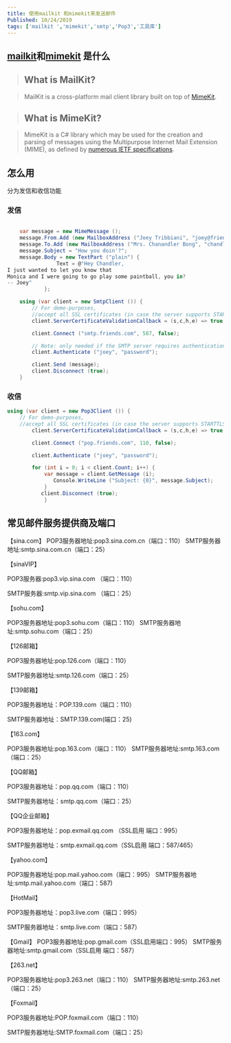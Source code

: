 ```yaml
---
title: 使用mailkit 和mimekit来发送邮件
Published: 10/24/2019
tags: ['mailkit ','mimekit','smtp','Pop3','工具库'] 
---
```


## [mailkit](https://github.com/jstedfast/MailKit)和[mimekit](https://github.com/jstedfast/MimeKit) 是什么

> ## What is MailKit?

> MailKit is a cross-platform mail client library built on top of [MimeKit](https://github.com/jstedfast/MimeKit).

> ## What is MimeKit?

> MimeKit is a C# library which may be used for the creation and parsing of messages using the Multipurpose Internet Mail Extension (MIME), as defined by [numerous IETF specifications](https://github.com/jstedfast/MimeKit/blob/master/RFCs.md).

## 怎么用
分为发信和收信功能

### 发信
```csharp
 
	var message = new MimeMessage ();
	message.From.Add (new MailboxAddress ("Joey Tribbiani", "joey@friends.com"));
	message.To.Add (new MailboxAddress ("Mrs. Chanandler Bong", "chandler@friends.com"));
	message.Subject = "How you doin'?";
    message.Body = new TextPart ("plain") {
				Text = @"Hey Chandler,
I just wanted to let you know that
Monica and I were going to go play some paintball, you in?
-- Joey"
			};

	using (var client = new SmtpClient ()) {
		// For demo-purposes, 
        //accept all SSL certificates (in case the server supports STARTTLS)
		client.ServerCertificateValidationCallback = (s,c,h,e) => true;

		client.Connect ("smtp.friends.com", 587, false);

		// Note: only needed if the SMTP server requires authentication
		client.Authenticate ("joey", "password");

		client.Send (message);
		client.Disconnect (true);
	}
```

### 收信
```csharp
using (var client = new Pop3Client ()) {
	// For demo-purposes, 
    //accept all SSL certificates (in case the server supports STARTTLS)
		client.ServerCertificateValidationCallback = (s,c,h,e) => true;

		client.Connect ("pop.friends.com", 110, false);

		client.Authenticate ("joey", "password");

		for (int i = 0; i < client.Count; i++) {
			var message = client.GetMessage (i);
			   Console.WriteLine ("Subject: {0}", message.Subject);
			}
           client.Disconnect (true);
			}
```

## 常见邮件服务提供商及端口

【sina.com】
POP3服务器地址:pop3.sina.com.cn（端口：110）
SMTP服务器地址:smtp.sina.com.cn（端口：25） 

 

【sinaVIP】

POP3服务器:pop3.vip.sina.com （端口：110）

SMTP服务器:smtp.vip.sina.com （端口：25）

 

【sohu.com】

POP3服务器地址:pop3.sohu.com（端口：110）
SMTP服务器地址:smtp.sohu.com（端口：25）

 

【126邮箱】

POP3服务器地址:pop.126.com（端口：110）

SMTP服务器地址:smtp.126.com（端口：25）

 

【139邮箱】

POP3服务器地址：POP.139.com（端口：110）

SMTP服务器地址：SMTP.139.com(端口：25)


【163.com】

POP3服务器地址:pop.163.com（端口：110）
SMTP服务器地址:smtp.163.com（端口：25）

 

【QQ邮箱】

POP3服务器地址：pop.qq.com（端口：110）

SMTP服务器地址：smtp.qq.com（端口：25）

 

【QQ企业邮箱】

POP3服务器地址：pop.exmail.qq.com （SSL启用 端口：995）

SMTP服务器地址：smtp.exmail.qq.com（SSL启用 端口：587/465）

 

【yahoo.com】

POP3服务器地址:pop.mail.yahoo.com（端口：995）
SMTP服务器地址:smtp.mail.yahoo.com（端口：587) 

 

【HotMail】

POP3服务器地址：pop3.live.com（端口：995）

SMTP服务器地址：smtp.live.com（端口：587）

 

【Gmail】
POP3服务器地址:pop.gmail.com（SSL启用端口：995）
SMTP服务器地址:smtp.gmail.com（SSL启用 端口：587）

 

【263.net】

POP3服务器地址:pop3.263.net（端口：110）
SMTP服务器地址:smtp.263.net（端口：25）

  

【Foxmail】

POP3服务器地址:POP.foxmail.com（端口：110）

SMTP服务器地址:SMTP.foxmail.com（端口：25） 

 